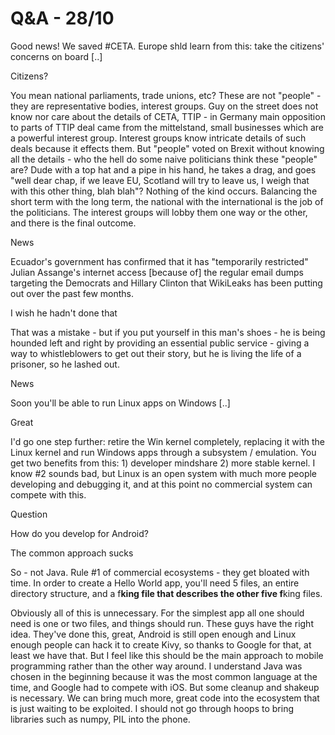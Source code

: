 # Q&A - 28/10

Good news! We saved #CETA. Europe shld learn from this: take the citizens' concerns on board [..]

Citizens? 

You mean national parliaments, trade unions, etc? These are not "people" - they are representative bodies, interest groups. Guy on the street does not know nor care about the details of CETA, TTIP - in Germany main opposition to parts of TTIP deal came from the mittelstand, small businesses which are a powerful interest group. Interest groups know intricate details of such deals because it effects them. But "people" voted on Brexit without knowing all the details - who the hell do some naive politicians think these "people" are? Dude with a top hat and a pipe in his hand, he takes a drag, and goes "well dear chap, if we leave EU, Scotland will try to leave us, I weigh that with this other thing, blah blah"? Nothing of the kind occurs. Balancing the short term with the long term, the national with the international is the job of the politicians. The interest groups will lobby them one way or the other, and there is the final outcome.

News

Ecuador's government has confirmed that it has "temporarily restricted" Julian Assange's internet access [because of] the regular email dumps targeting the Democrats and Hillary Clinton that WikiLeaks has been putting out over the past few months.

I wish he hadn't done that

That was a mistake - but if you put yourself in this man's shoes - he is being hounded left and right by providing an essential public service - giving a way to whistleblowers to get out their story, but he is living the life of a prisoner, so he lashed out.

News

Soon you'll be able to run Linux apps on Windows [..]

Great

I'd go one step further: retire the Win kernel completely, replacing it with the Linux kernel and run Windows apps through a subsystem / emulation. You get two benefits from this: 1) developer mindshare 2) more stable kernel. I know #2 sounds bad, but Linux is an open system with much more people developing and debugging it, and at this point no commercial system can compete with this.

Question

How do you develop for Android?

The common approach sucks

So - not Java. Rule #1 of commercial ecosystems - they get bloated with time. In order to create a Hello World app, you'll need 5 files, an entire directory structure, and a f**king file that describes the other five f**king files.

Obviously all of this is unnecessary. For the simplest app all one should need is one or two files, and things should run. These guys have the right idea. They've done this, great, Android is still open enough and Linux enough people can hack it to create Kivy, so thanks to Google for that, at least we have that. But I feel like this should be the main approach to mobile programming rather than the other way around. I understand Java was chosen in the beginning because it was the most common language at the time, and Google had to compete with iOS. But some cleanup and shakeup is necessary. We can bring much more, great code into the ecosystem that is just waiting to be exploited. I should not go through hoops to bring libraries such as numpy, PIL into the phone. 












